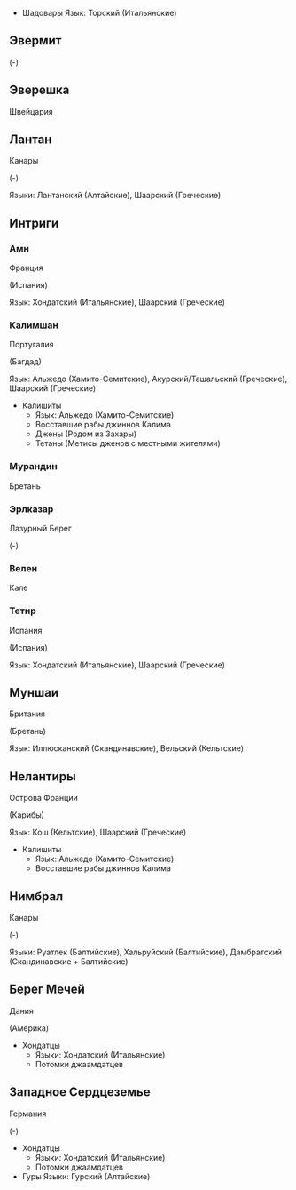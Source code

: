 
*   Шадовары
    Язык: Торский (Итальянские)

## Эвермит

(-)

## Эверешка

Швейцария

## Лантан

Канары

(-)

Языки: Лантанский (Алтайские), Шаарский (Греческие)

## Интриги

### Амн

Франция

(Испания)

Язык: Хондатский (Итальянские), Шаарский (Греческие)

### Калимшан

Португалия

(Багдад)

Язык: Альжедо (Хамито-Семитские), Акурский/Ташальский (Греческие), Шаарский (Греческие)

*   Калишиты
    *   Язык: Альжедо (Хамито-Семитские)
    *   Восставшие рабы джиннов Калима
    *   Джены (Родом из Захары)
    *   Тетаны (Метисы дженов с местными жителями)

### Мурандин

Бретань

### Эрлказар

Лазурный Берег

(-)

### Велен

Кале

### Тетир

Испания

(Испания)

Язык: Хондатский (Итальянские), Шаарский (Греческие)

## Муншаи

Британия

(Бретань)

Язык: Иллюсканский (Скандинавские), Вельский (Кельтские)

## Нелантиры

Острова Франции

(Карибы)

Язык: Кош (Кельтские), Шаарский (Греческие)

*   Калишиты
    *   Язык: Альжедо (Хамито-Семитские)
    *   Восставшие рабы джиннов Калима

## Нимбрал

Канары

(-)

Языки: Руатлек (Балтийские), Хальруйский (Балтийские), Дамбратский (Скандинавские + Балтийские)

## Берег Мечей

Дания

(Америка)

*   Хондатцы
    *   Языки: Хондатский (Итальянские)
    *   Потомки джаамдатцев

## Западное Сердцеземье

Германия

(-)

*   Хондатцы
    *   Языки: Хондатский (Итальянские)
    *   Потомки джаамдатцев
*   Гуры
    Языки: Гурский (Алтайские)